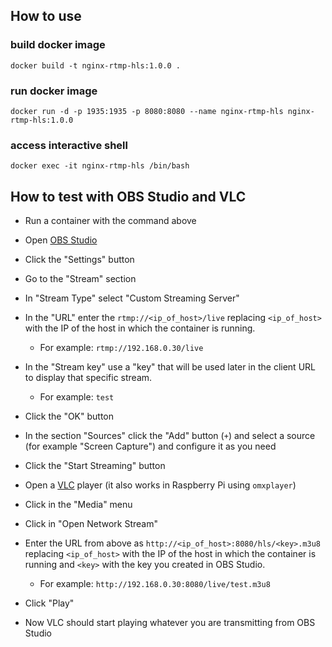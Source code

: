 ## How to use

### build docker image

```
docker build -t nginx-rtmp-hls:1.0.0 .
```

### run docker image
```
docker run -d -p 1935:1935 -p 8080:8080 --name nginx-rtmp-hls nginx-rtmp-hls:1.0.0
```

### access interactive shell

```
docker exec -it nginx-rtmp-hls /bin/bash
```

## How to test with OBS Studio and VLC

* Run a container with the command above


* Open [OBS Studio](https://obsproject.com/)
* Click the "Settings" button
* Go to the "Stream" section
* In "Stream Type" select "Custom Streaming Server"
* In the "URL" enter the `rtmp://<ip_of_host>/live` replacing `<ip_of_host>` with the IP of the host in which the container is running. 
    * For example: `rtmp://192.168.0.30/live`
* In the "Stream key" use a "key" that will be used later in the client URL to display that specific stream. 
    * For example: `test`
* Click the "OK" button
* In the section "Sources" click the "Add" button (`+`) and select a source (for example "Screen Capture") and configure it as you need
* Click the "Start Streaming" button
* Open a [VLC](http://www.videolan.org/vlc/index.html) player (it also works in Raspberry Pi using `omxplayer`)
* Click in the "Media" menu
* Click in "Open Network Stream"
* Enter the URL from above as `http://<ip_of_host>:8080/hls/<key>.m3u8` replacing `<ip_of_host>` with the IP of the host in which the container is running and `<key>` with the key you created in OBS Studio. 
    * For example: `http://192.168.0.30:8080/live/test.m3u8`
* Click "Play"
* Now VLC should start playing whatever you are transmitting from OBS Studio